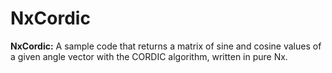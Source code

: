 # NxCordic

**NxCordic:** A sample code that returns a matrix of sine and cosine values of a given angle vector with the CORDIC algorithm, written in pure Nx.


